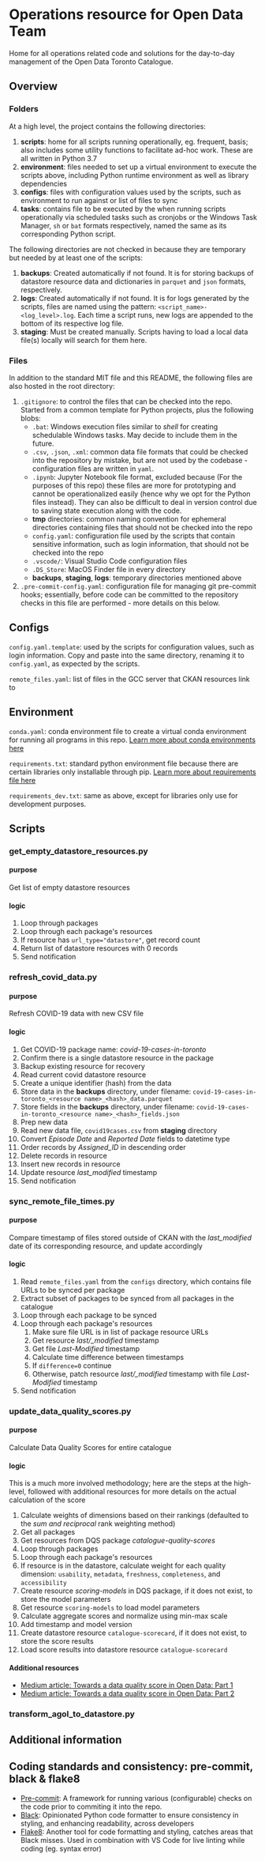 # Operations resource for Open Data Team

Home for all operations related code and solutions for the day-to-day management of the Open Data Toronto Catalogue.

## Overview

### Folders

At a high level, the project contains the following directories:

1. **scripts**: home for all scripts running operationally, eg. frequent, basis; also includes some utility functions to facilitate ad-hoc work. These are all written in Python 3.7
1. **environment**: files needed to set up a virtual environment to execute the scripts above, including Python runtime environment as well as library dependencies
1. **configs**: files with configuration values used by the scripts, such as environment to run against or list of files to sync
1. **tasks**: contains file to be executed by the when running scripts operationally via scheduled tasks such as cronjobs or the Windows Task Manager, `sh` or `bat` formats respectively, named the same as its corresponding Python script.

The following directories are not checked in because they are temporary but needed by at least one of the scripts:

1. **backups**: Created automatically if not found. It is for storing backups of datastore resource data and dictionaries in `parquet` and `json` formats, respectively.
1. **logs**: Created automatically if not found. It is for logs generated by the scripts, files are named using the pattern: `<script_name>-<log_level>.log`. Each time a script runs, new logs are appended to the bottom of its respective log file.
1. **staging**: Must be created manually. Scripts having to load a local data file(s) locally will search for them here.

### Files

In addition to the standard MIT file and this README, the following files are also hosted in the root directory:

1. `.gitignore`: to control the files that can be checked into the repo. Started from a common template for Python projects, plus the following blobs:
   - `.bat`: Windows execution files similar to _shell_ for creating schedulable Windows tasks. May decide to include them in the future.
   - `.csv`, `.json`, `.xml`: common data file formats that could be checked into the repository by mistake, but are not used by the codebase - configuration files are written in `yaml`.
   - `.ipynb`: Jupyter Notebook file format, excluded because (For the purposes of this repo) these files are more for prototyping and cannot be operationalized easily (hence why we opt for the Python files instead). They can also be difficult to deal in version control due to saving state execution along with the code.
   - **tmp** directories: common naming convention for ephemeral directories containing files that should not be checked into the repo
   - `config.yaml`: configuration file used by the scripts that contain sensitive information, such as login information, that should not be checked into the repo
   - `.vscode/`: Visual Studio Code configuration files
   - `.DS_Store`: MacOS Finder file in every directory
   - **backups**, **staging**, **logs**: temporary directories mentioned above
1. `.pre-commit-config.yaml`: configuration file for managing git pre-commit hooks; essentially, before code can be committed to the repository checks in this file are performed - more details on this below.

## Configs

`config.yaml.template`: used by the scripts for configuration values, such as login information. Copy and paste into the same directory, renaming it to `config.yaml`, as expected by the scripts.

`remote_files.yaml`: list of files in the GCC server that CKAN resources link to

## Environment

`conda.yaml`: conda environment file to create a virtual conda environment for running all programs in this repo. [Learn more about conda environments here](https://docs.conda.io/projects/conda/en/latest/user-guide/tasks/manage-environments.html)

`requirements.txt`: standard python environment file because there are certain libraries only installable through pip. [Learn more about requirements file here](https://blog.usejournal.com/why-and-how-to-make-a-requirements-txt-f329c685181e)

`requirements_dev.txt`: same as above, except for libraries only use for development purposes.

## Scripts

### get_empty_datastore_resources.py

#### purpose

Get list of empty datastore resources

#### logic

1. Loop through packages
1. Loop through each package's resources
1. If resource has `url_type="datastore"`, get record count
1. Return list of datastore resources with 0 records
1. Send notification

### refresh_covid_data.py

#### purpose

Refresh COVID-19 data with new CSV file

#### logic

1. Get COVID-19 package name: _covid-19-cases-in-toronto_
1. Confirm there is a single datastore resource in the package
1. Backup existing resource for recovery
1. Read current covid datastore resource
1. Create a unique identifier (hash) from the data
1. Store data in the **backups** directory, under filename: `covid-19-cases-in-toronto_<resource name>_<hash>_data.parquet`
1. Store fields in the **backups** directory, under filename: `covid-19-cases-in-toronto_<resource name>_<hash>_fields.json`
1. Prep new data
1. Read new data file, `covid19cases.csv` from **staging** directory
1. Convert _Episode Date_ and _Reported Date_ fields to datetime type
1. Order records by _Assigned\_ID_ in descending order
1. Delete records in resource
1. Insert new records in resource
1. Update resource _last\_modified_ timestamp
1. Send notification

### sync_remote_file_times.py

#### purpose

Compare timestamp of files stored outside of CKAN with the _last\_modified_ date of its corresponding resource, and update accordingly

#### logic

1. Read `remote_files.yaml` from the `configs` directory, which contains file URLs to be synced per package
1. Extract subset of packages to be synced from all packages in the catalogue
1. Loop through each package to be synced
1. Loop through each package's resources
   1. Make sure file URL is in list of package resource URLs
   1. Get resource _last/\_modified_ timestamp
   1. Get file _Last-Modified_ timestamp
   1. Calculate time difference between timestamps
   1. If `difference=0` continue
   1. Otherwise, patch resource _last/\_modified_ timestamp with file _Last-Modified_ timestamp
1. Send notification

### update_data_quality_scores.py

#### purpose

Calculate Data Quality Scores for entire catalogue

#### logic

This is a much more involved methodology; here are the steps at the high-level, followed with additional resources for more details on the actual calculation of the score

1. Calculate weights of dimensions based on their rankings (defaulted to the _sum and reciprocal_ rank weighting method)
1. Get all packages
1. Get resources from DQS package _catalogue-quality-scores_
1. Loop through packages
1. Loop through each package's resources
1. If resource is in the datastore, calculate weight for each quality dimension: `usability`, `metadata`, `freshness`, `completeness`, and `accessibility`
1. Create resource _scoring-models_ in DQS package, if it does not exist, to store the model parameters
1. Get resource `scoring-models` to load model parameters
1. Calculate aggregate scores and normalize using min-max scale
1. Add timestamp and model version
1. Create datastore resource `catalogue-scorecard`, if it does not exist, to store the score results
1. Load score results into datastore resource `catalogue-scorecard`

#### Additional resources

- [Medium article: Towards a data quality score in Open Data: Part 1](https://medium.com/open-data-toronto/towards-a-data-quality-score-in-open-data-part-1-525e59f729e9)
- [Medium article: Towards a data quality score in Open Data: Part 2](https://medium.com/open-data-toronto/towards-a-data-quality-score-in-open-data-part-2-3f193eb9e21d)

### transform_agol_to_datastore.py

## Additional information

## Coding standards and consistency: pre-commit, black & flake8

- [Pre-commit](https://pre-commit.com/): A framework for running various (configurable) checks on the code prior to commiting it into the repo.
- [Black](https://github.com/psf/black): Opinionated Python code formatter to ensure consistency in styling, and enhancing readability, across developers
- [Flake8](https://flake8.pycqa.org/en/latest/): Another tool for code formatting and styling, catches areas that Black misses. Used in combination with VS Code for live linting while coding (eg. syntax error)
